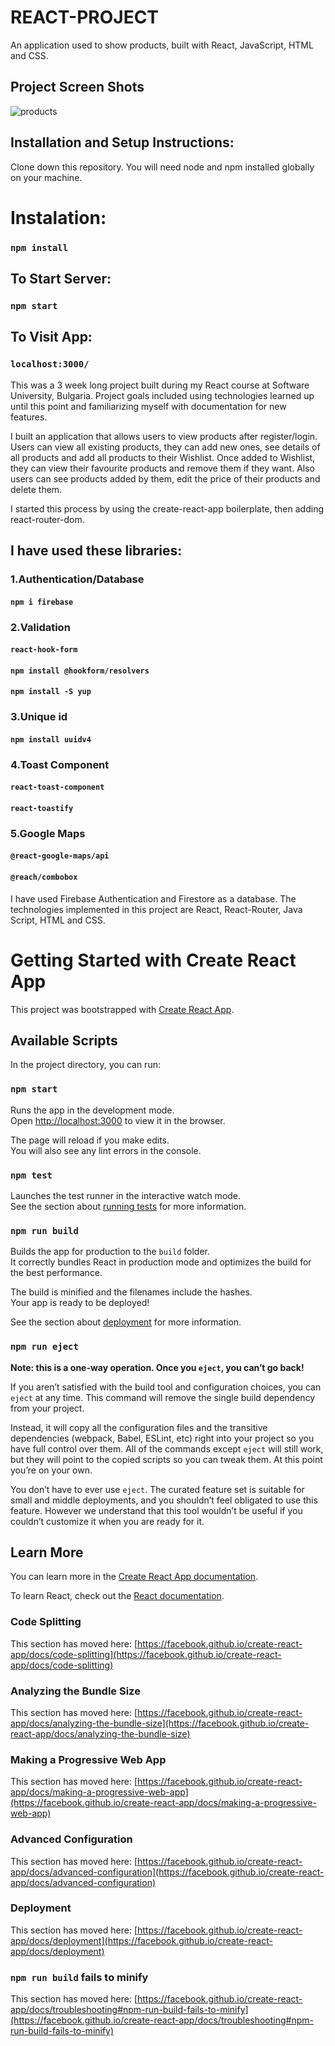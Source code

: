 # REACT-PROJECT

An application used to show products, built with React, JavaScript, HTML and CSS.

## Project Screen Shots

![products](https://user-images.githubusercontent.com/79860332/113493260-77e7c900-94e6-11eb-9e50-a1a3125e4d7e.jpg)

## Installation and Setup Instructions:

Clone down this repository. You will need node and npm installed globally on your machine.

# Instalation:

### `npm install`

## To Start Server:

### `npm start`

## To Visit App:

### `localhost:3000/`


This was a 3 week long project built during my React course at Software University, Bulgaria. 
Project goals included using technologies learned up until this point and familiarizing myself with documentation for new features.

I built an application that allows users to view products after register/login. 
Users can view all existing products, they can add new ones, see details of all products and add all products to their Wishlist. 
Once added to Wishlist, they can view their favourite products and remove them if they want. 
Also users can see products added by them, edit the price of their products and delete them.

I started this process by using the create-react-app boilerplate, then adding react-router-dom. 

## I have used these libraries:

### 1.Authentication/Database
#### `npm i firebase`

### 2.Validation
#### `react-hook-form`
#### `npm install @hookform/resolvers`
#### `npm install -S yup`

### 3.Unique id
#### `npm install uuidv4`

### 4.Toast Component
#### `react-toast-component`
#### `react-toastify`

### 5.Google Maps
#### `@react-google-maps/api`
#### `@reach/combobox`

I have used Firebase Authentication and Firestore as a database.
The technologies implemented in this project are React, React-Router, Java Script, HTML and CSS.


# Getting Started with Create React App

This project was bootstrapped with [Create React App](https://github.com/facebook/create-react-app).

## Available Scripts

In the project directory, you can run:

### `npm start`

Runs the app in the development mode.\
Open [http://localhost:3000](http://localhost:3000) to view it in the browser.

The page will reload if you make edits.\
You will also see any lint errors in the console.

### `npm test`

Launches the test runner in the interactive watch mode.\
See the section about [running tests](https://facebook.github.io/create-react-app/docs/running-tests) for more information.

### `npm run build`

Builds the app for production to the `build` folder.\
It correctly bundles React in production mode and optimizes the build for the best performance.

The build is minified and the filenames include the hashes.\
Your app is ready to be deployed!

See the section about [deployment](https://facebook.github.io/create-react-app/docs/deployment) for more information.

### `npm run eject`

**Note: this is a one-way operation. Once you `eject`, you can’t go back!**

If you aren’t satisfied with the build tool and configuration choices, you can `eject` at any time. This command will remove the single build dependency from your project.

Instead, it will copy all the configuration files and the transitive dependencies (webpack, Babel, ESLint, etc) right into your project so you have full control over them. All of the commands except `eject` will still work, but they will point to the copied scripts so you can tweak them. At this point you’re on your own.

You don’t have to ever use `eject`. The curated feature set is suitable for small and middle deployments, and you shouldn’t feel obligated to use this feature. However we understand that this tool wouldn’t be useful if you couldn’t customize it when you are ready for it.

## Learn More

You can learn more in the [Create React App documentation](https://facebook.github.io/create-react-app/docs/getting-started).

To learn React, check out the [React documentation](https://reactjs.org/).

### Code Splitting

This section has moved here: [https://facebook.github.io/create-react-app/docs/code-splitting](https://facebook.github.io/create-react-app/docs/code-splitting)

### Analyzing the Bundle Size

This section has moved here: [https://facebook.github.io/create-react-app/docs/analyzing-the-bundle-size](https://facebook.github.io/create-react-app/docs/analyzing-the-bundle-size)

### Making a Progressive Web App

This section has moved here: [https://facebook.github.io/create-react-app/docs/making-a-progressive-web-app](https://facebook.github.io/create-react-app/docs/making-a-progressive-web-app)

### Advanced Configuration

This section has moved here: [https://facebook.github.io/create-react-app/docs/advanced-configuration](https://facebook.github.io/create-react-app/docs/advanced-configuration)

### Deployment

This section has moved here: [https://facebook.github.io/create-react-app/docs/deployment](https://facebook.github.io/create-react-app/docs/deployment)

### `npm run build` fails to minify

This section has moved here: [https://facebook.github.io/create-react-app/docs/troubleshooting#npm-run-build-fails-to-minify](https://facebook.github.io/create-react-app/docs/troubleshooting#npm-run-build-fails-to-minify)
